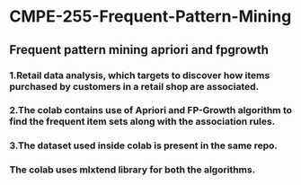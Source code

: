 # CMPE-255-Frequent-Pattern-Mining

## Frequent pattern mining apriori and fpgrowth

### 1.Retail data analysis, which targets to discover how items purchased by customers in a retail shop are associated.
### 2.The colab contains use of Apriori and FP-Growth algorithm to find the frequent item sets along with the association rules.
### 3.The dataset used inside colab is present in the same repo. 
### The colab uses mlxtend library for both the algorithms.

